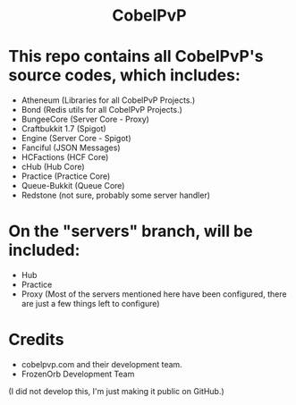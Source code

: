 # <p align="center"><b>CobelPvP </b></p>

# This repo contains all CobelPvP's source codes, which includes:
- Atheneum (Libraries for all CobelPvP Projects.)
- Bond (Redis utils for all CobelPvP Projects.)
- BungeeCore (Server Core - Proxy)
- Craftbukkit 1.7 (Spigot)
- Engine (Server Core - Spigot)
- Fanciful (JSON Messages)
- HCFactions (HCF Core)
- cHub (Hub Core)
- Practice (Practice Core)
- Queue-Bukkit (Queue Core)
- Redstone (not sure, probably some server handler)

# On the "servers" branch, will be included:
- Hub
- Practice
- Proxy
(Most of the servers mentioned here have been configured, there are just a few things left to configure)

# Credits
- cobelpvp.com and their development team.
- FrozenOrb Development Team

(I did not develop this, I'm just making it public on GitHub.)
